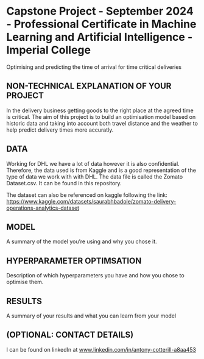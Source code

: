 # Capstone Project - September 2024 - Professional Certificate in Machine Learning and Artificial Intelligence - Imperial College
Optimising and predicting the time of arrival for time critical deliveries

## NON-TECHNICAL EXPLANATION OF YOUR PROJECT
In the delivery business getting goods to the right place at the agreed time is critical. The aim of this project is to build an optimisation model based on historic data and taking into account both travel distance and the weather to help predict delivery times more accuratly. 

## DATA
Working for DHL we have a lot of data however it is also confidential. Therefore, the data used is from Kaggle and is a good representation of the type of data we work with with DHL. The data file is called the Zomato Dataset.csv. It can be found in this repository.

The dataset can also be referenced on kaggle following the link: https://www.kaggle.com/datasets/saurabhbadole/zomato-delivery-operations-analytics-dataset

## MODEL 
A summary of the model you’re using and why you chose it. 

## HYPERPARAMETER OPTIMSATION
Description of which hyperparameters you have and how you chose to optimise them. 

## RESULTS
A summary of your results and what you can learn from your model 

## (OPTIONAL: CONTACT DETAILS)
I can be found on linkedIn at www.linkedin.com/in/antony-cotterill-a8aa453
